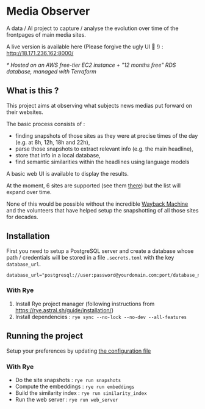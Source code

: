 # Media Observer

A data / AI project to capture / analyse the evolution over time of the frontpages of main media sites.

A live version is available here (Please forgive the ugly UI 🥹 !) : http://18.171.236.162:8000/

_\* Hosted on an AWS free-tier EC2 instance + "12 months free" RDS database, managed with Terraform_

## What is this ?

This project aims at observing what subjects news medias put forward on their websites.

The basic process consists of :

* finding snapshots of those sites as they were at precise times of the day (e.g. at 8h, 12h, 18h and 22h),
* parse those snapshots to extract relevant info (e.g. the main headline),
* store that info in a local database,
* find semantic similarities within the headlines using language models

A basic web UI is available to display the results.

At the moment, 6 sites are supported (see them [there](src/media_observer/medias/__init__.py)) but the list will expand over time.

None of this would be possible without the incredible [Wayback Machine](http://web.archive.org/) and the volunteers that have helped setup the snapshotting of all those sites for decades.

## Installation

First you need to setup a PostgreSQL server and create a database whose path / credentials will be stored in a file `.secrets.toml` with the key `database_url`.

```
database_url="postgresql://user:password@yourdomain.com:port/database_name
```

### With Rye

1. Install Rye project manager (following instructions from https://rye.astral.sh/guide/installation/)
1. Install dependencies : `rye sync --no-lock --no-dev --all-features`

## Running the project

Setup your preferences by updating [the configuration file](./settings.toml)

### With Rye

* Do the site snapshots : `rye run snapshots`
* Compute the embeddings : `rye run embeddings`
* Build the similarity index : `rye run similarity_index`
* Run the web server : `rye run web_server`
